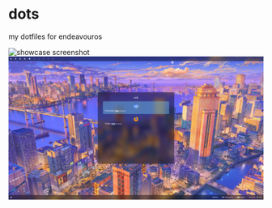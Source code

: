 # dots
my dotfiles for endeavouros

![showcase screenshot](https://github.com/kevin/dots/blob/main/ricescreenshots.png)
![rofi showcase](https://github.com/kevin/dots/blob/main/screenshots/rofi.png)
